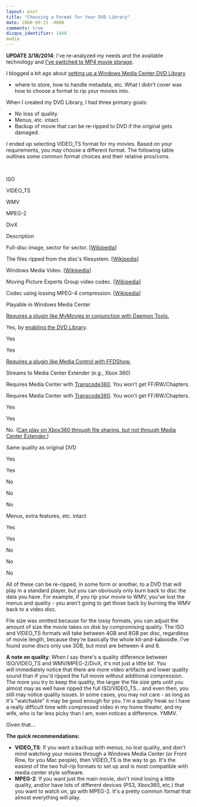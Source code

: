 ```yaml
---
layout: post
title: "Choosing a Format for Your DVD Library"
date: 2008-09-23 -0800
comments: true
disqus_identifier: 1448
media
---
```

**UPDATE 3/18/2014**: I've re-analyzed my needs and the available
technology and [I've switched to MP4 movie
storage](/archive/2014/03/18/switched-dvd-archiving-to-mp4.aspx).

I blogged a bit ago about [setting up a Windows Media Center DVD
Library](/archive/2008/09/12/how-to-set-up-a-dvd-library-in-windows-media.aspx)
- where to store, how to handle metadata, etc. What I didn't cover was
how to choose a format to rip your movies into.

When I created my DVD Library, I had three primary goals:

-   No loss of quality.
-   Menus, etc. intact.
-   Backup of movie that can be re-ripped to DVD if the original gets
    damaged.

I ended up selecting VIDEO\_TS format for my movies. Based on your
requirements, you may choose a different format. The following table
outlines some common format choices and their relative pros/cons.

 

ISO

VIDEO\_TS

WMV

MPEG-2

DivX

Description

Full-disc image, sector for sector.
[[Wikipedia](http://en.wikipedia.org/wiki/ISO_image)]

The files ripped from the disc's filesystem.
[[Wikipedia](http://en.wikipedia.org/wiki/Video_ts)]

Windows Media Video.
[[Wikipedia](http://en.wikipedia.org/wiki/Windows_Media_Video)]

Moving Picture Experts Group video codec.
[[Wikipedia](http://en.wikipedia.org/wiki/MPEG-2)]

Codec using lossing MPEG-4 compression.
[[Wikipedia](http://en.wikipedia.org/wiki/Divx)]

Playable in Windows Media Center

[Requires a plugin like MyMovies in conjunction with Daemon
Tools.](/archive/2007/01/29/iso-vs.-video_ts-storage-for-media-center.aspx)

Yes, by [enabling the DVD
Library](/archive/2008/09/12/how-to-set-up-a-dvd-library-in-windows-media.aspx).

Yes

Yes

[Requires a plugin like Media Control with
FFDShow.](http://damienbt.free.fr/index.php)

Streams to Media Center Extender (e.g., Xbox 360)

Requires Media Center with
[Transcode360](http://www.runtime360.com/projects/transcode-360/). You
won't get FF/RW/Chapters.

Requires Media Center with
[Transcode360](http://www.runtime360.com/projects/transcode-360/). You
won't get FF/RW/Chapters.

Yes

Yes

No. ([Can play on Xbox360 through file sharing, but not through Media
Center
Extender.](http://gizmodo.com/gadgets/xbox-360-divx%5Cxvid-test/xbox-360-divxxvid-playback-tested-verdict-its-almost-perfect-329769.php))

Same quality as original DVD

Yes

Yes

No

No

No

Menus, extra features, etc. intact

Yes

Yes

No

No

No

All of these can be re-ripped, in some form or another, to a DVD that
will play in a standard player, but you can obviously only burn back to
disc the data you have. For example, if you rip your movie to WMV,
you've lost the menus and quality - you aren't going to get those back
by burning the WMV back to a video disc.

File size was omitted because for the lossy formats, you can adjust the
amount of size the movie takes on disk by compromising quality. The ISO
and VIDEO\_TS formats will take between 4GB and 8GB per disc, regardless
of movie length, because they're basically the whole kit-and-kaboodle.
I've found some discs only use 3GB, but most are between 4 and 8.

**A note on quality**: When I say there's a quality difference between
ISO/VIDEO\_TS and WMV/MPEG-2/DivX, it's not just a little bit. You
will immediately notice that there are more video artifacts and lower
quality sound than if you'd ripped the full movie without additional
compression. The more you try to keep the quality, the larger the file
size gets until you almost may as well have ripped the full
ISO/VIDEO\_TS... and even then, you still may notice quality issues. In
some cases, you may not care - as long as it's "watchable" it may be
good enough for you. I'm a quality freak so I have a really difficult
time with compressed video in my home theater, and my wife, who is far
less picky than I am, even notices a difference. YMMV.

Given that...

**The quick recommendations:**

-   **VIDEO\_TS**: If you want a backup with menus, no lost quality, and
    don't mind watching your movies through a Windows Media Center (or
    Front Row, for you Mac people), then VIDEO\_TS is the way to go.
    It's the easiest of the two full-rip formats to set up and is most
    compatible with media center style software.
-   **MPEG-2**: If you want just the main movie, don't mind losing a
    little quality, and/or have lots of different devices (PS3, Xbox360,
    etc.) that you want to watch on, go with MPEG-2. It's a pretty
    common format that almost everything will play.


